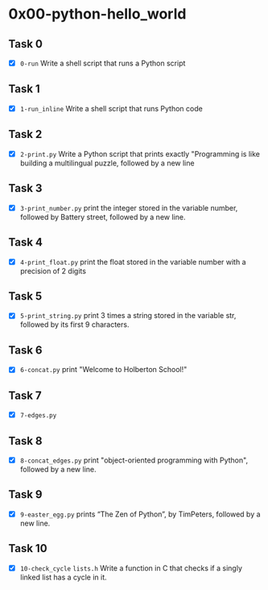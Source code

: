 # 0x00-python-hello_world

## Task 0
- [x] `0-run` Write a shell script that runs a Python script

## Task 1
- [x] `1-run_inline` Write a shell script that runs Python code

## Task 2
- [x] `2-print.py` Write a Python script that prints exactly "Programming is like building a multilingual puzzle, followed by a new line

## Task 3
- [x] `3-print_number.py` print the integer stored in the variable number, followed by Battery street, followed by a new line.

## Task 4
- [x] `4-print_float.py` print the float stored in the variable number with a precision of 2 digits

## Task 5
- [x] `5-print_string.py` print 3 times a string stored in the variable str, followed by its first 9 characters.

## Task 6
- [x] `6-concat.py`  print "Welcome to Holberton School!"

## Task 7
- [x] `7-edges.py`

## Task 8
- [x] `8-concat_edges.py` print "object-oriented programming with Python", followed by a new line.

## Task 9
- [x] `9-easter_egg.py`  prints “The Zen of Python”, by TimPeters, followed by a new line.

## Task 10
- [x] `10-check_cycle` `lists.h` Write a function in C that checks if a singly linked list has a cycle in it.

